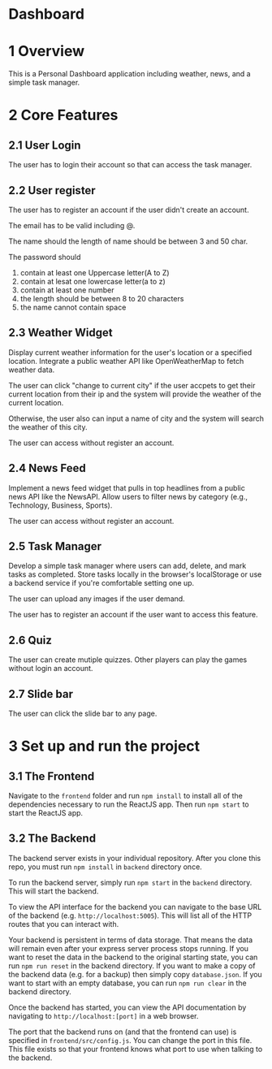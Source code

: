 ﻿# Dashboard

# 1 Overview

This is a Personal Dashboard application including weather, news, and a simple task manager.

# 2 Core Features

## 2.1 User Login

The user has to login their account so that can access the task manager.

## 2.2 User register

The user has to register an account if the user didn't create an account.

The email has to be valid including @.

The name should the length of name should be between 3 and 50 char.

The password should

1. contain at least one Uppercase letter(A to Z)
2. contain at lesat one lowercase letter(a to z)
3. contain at least one number
4. the length should be between 8 to 20 characters
5. the name cannot contain space

## 2.3 Weather Widget

Display current weather information for the user's location or a specified location. Integrate a public weather API like OpenWeatherMap to fetch weather data.

The user can click "change to current city" if the user accpets to get their current location from their ip and the system will provide the weather of the current location.

Otherwise, the user also can input a name of city and the system will search the weather of this city.

The user can access without register an account.

## 2.4 News Feed

Implement a news feed widget that pulls in top headlines from a public news API like the NewsAPI. Allow users to filter news by category (e.g., Technology, Business, Sports).

The user can access without register an account.

## 2.5 Task Manager

Develop a simple task manager where users can add, delete, and mark tasks as completed. Store tasks locally in the browser's localStorage or use a backend service if you're comfortable setting one up.

The user can upload any images if the user demand.

The user has to register an account if the user want to access this feature.

## 2.6 Quiz

The user can create mutiple quizzes. Other players can play the games without login an account.

## 2.7 Slide bar

The user can click the slide bar to any page.

# 3 Set up and run the project

## 3.1 The Frontend

Navigate to the `frontend` folder and run `npm install` to install all of the dependencies necessary to run the ReactJS app. Then run `npm start` to start the ReactJS app.

## 3.2 The Backend

The backend server exists in your individual repository. After you clone this repo, you must run `npm install` in `backend` directory once.

To run the backend server, simply run `npm start` in the `backend` directory. This will start the backend.

To view the API interface for the backend you can navigate to the base URL of the backend (e.g. `http://localhost:5005`). This will list all of the HTTP routes that you can interact with.

Your backend is persistent in terms of data storage. That means the data will remain even after your express server process stops running. If you want to reset the data in the backend to the original starting state, you can run `npm run reset` in the backend directory. If you want to make a copy of the backend data (e.g. for a backup) then simply copy `database.json`. If you want to start with an empty database, you can run `npm run clear` in the backend directory.

Once the backend has started, you can view the API documentation by navigating to `http://localhost:[port]` in a web browser.

The port that the backend runs on (and that the frontend can use) is specified in `frontend/src/config.js`. You can change the port in this file. This file exists so that your frontend knows what port to use when talking to the backend.
